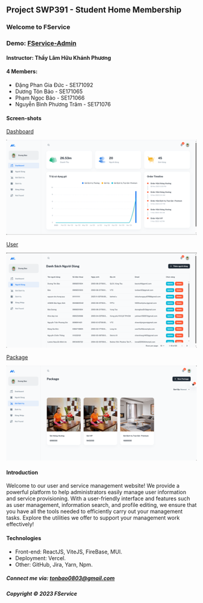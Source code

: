 ## Project SWP391 - Student Home Membership

### Welcome to FService


### Demo: [FService-Admin](https://fservices-admin.vercel.app)



#### Instructor: Thầy Lâm Hữu Khánh Phương



#### 4 Members:

- Đặng Phan Gia Đức - SE171092
- Dương Tôn Bảo - SE171065
- Phạm Ngọc Bảo - SE171066
- Nguyễn Bình Phương Trâm - SE171076
  
  

#### Screen-shots

[Dashboard](https://fservices-admin.vercel.app/admin)

![Fservce introduction](https://github.com/giaducdang03/FServiceWebAdmin/blob/main/screenshots/dashboard.png?raw=true)


[User](https://fservices-admin.vercel.app/user)

![Fservce introduction](https://github.com/giaducdang03/FServiceWebAdmin/blob/main/screenshots/manageUser.png?raw=true)


[Package](https://fservices-admin.vercel.app/packages)

![Fservce introduction](https://github.com/giaducdang03/FServiceWebAdmin/blob/main/screenshots/managePackage.png?raw=true)



#### Introduction

Welcome to our user and service management website! We provide a powerful platform to help administrators easily manage user information and service provisioning. With a user-friendly interface and features such as user management, information search, and profile editing, we ensure that you have all the tools needed to efficiently carry out your management tasks. Explore the utilities we offer to support your management work effectively!



#### Technologies

- Front-end: ReactJS, ViteJS, FireBase, MUI.
- Deployment: Vercel.
- Other: GitHub, Jira, Yarn, Npm.


  
##### Connect me via: tonbao0803@gmail.com

##### Copyright &#169; 2023 FService
